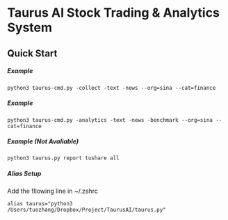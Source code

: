 # Taurus AI Stock Trading & Analytics System

Quick Start
---
##### Example
```
python3 taurus-cmd.py -collect -text -news --org=sina --cat=finance
```

##### Example
```
python3 taurus-cmd.py -analytics -text -news -benchmark --org=sina --cat=finance
```

##### Example (Not Avaliable)
```
python3 taurus.py report tushare all
```

##### Alias Setup
Add the fllowing line in ~/.zshrc
```
alias taurus="python3 /Users/tuozhang/Dropbox/Project/TaurusAI/taurus.py"
```
